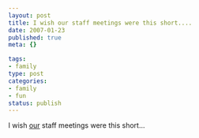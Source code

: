 ```yaml
--- 
layout: post
title: I wish our staff meetings were this short....
date: 2007-01-23
published: true
meta: {}

tags: 
- family
type: post
categories: 
- family
- fun
status: publish
---
```



I wish [our](http://www.sss-research.com) staff meetings were this short...

 



 

 

